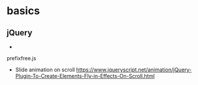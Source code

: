# basics

jQuery
-----------
* 
prefixfree.js

* Slide animation on scroll
https://www.jqueryscript.net/animation/jQuery-Plugin-To-Create-Elements-Fly-in-Effects-On-Scroll.html
